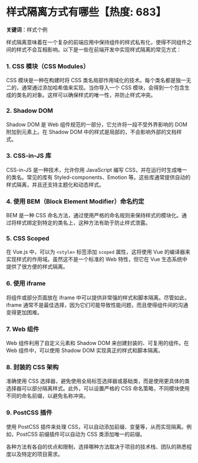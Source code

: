 # 样式隔离方式有哪些【热度: 683】

**关键词**：样式个例

样式隔离意味着在一个复杂的前端应用中保持组件的样式私有化，使得不同组件之间的样式不会互相影响。以下是一些在前端开发中实现样式隔离的常见方式：

### 1. CSS 模块（CSS Modules）

CSS 模块是一种在构建时将 CSS 类名局部作用域化的技术。每个类名都是独一无二的，通常通过添加哈希值来实现。当你导入一个 CSS 模块，会得到一个包含生成的类名的对象。这样可以确保样式的唯一性，并防止样式冲突。

### 2. Shadow DOM

Shadow DOM 是 Web 组件规范的一部分，它允许将一段不受外界影响的 DOM 附加到元素上。在 Shadow DOM 中的样式是局部的，不会影响外部的文档样式。

### 3. CSS-in-JS 库

CSS-in-JS 是一种技术，允许你用 JavaScript 编写 CSS，并在运行时生成唯一的类名。常见的库有 Styled-components、Emotion 等。这些库通常提供自动的样式隔离，并且还支持主题化和动态样式。

### 4. 使用 BEM（Block Element Modifier）命名约定

BEM 是一种 CSS 命名方法，通过使用严格的命名规则来保持样式的模块化。通过将样式绑定到特定的类名上，这种方法有助于防止样式泄露。

### 5. CSS Scoped

在 Vue.js 中，可以为 `<style>` 标签添加 `scoped` 属性，这将使用 Vue 的编译器来实现样式的作用域。虽然这不是一个标准的 Web 特性，但它在 Vue 生态系统中提供了很方便的样式隔离。

### 6. 使用 iframe

将组件或部分页面放在 iframe 中可以提供非常强的样式和脚本隔离。尽管如此，iframe 通常不是最佳选择，因为它们可能导致性能问题，而且使得组件间的沟通变得更加困难。

### 7. Web 组件

Web 组件利用了自定义元素和 Shadow DOM 来创建封装的、可复用的组件。在 Web 组件中，可以使用 Shadow DOM 实现真正的样式和脚本隔离。

### 8. 封装的 CSS 架构

准确使用 CSS 选择器，避免使用全局标签选择器或基础类，而是使用更具体的类选择器可以部分隔离样式。此外，可以设置严格的 CSS 命名策略，不同模块使用不同的命名前缀，以避免名称冲突。

### 9. PostCSS 插件

使用 PostCSS 插件来处理 CSS，可以自动添加前缀、变量等，从而实现隔离。例如，PostCSS 前缀插件可以自动为 CSS 类添加唯一的前缀。

各种方法有各自的优点和限制，选择哪种方法取决于项目的技术栈、团队的熟悉程度以及特定的项目需求。